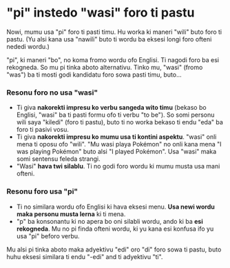 # "pi" instedo "wasi" foro ti pastu

Nowi, mumu usa "pi" foro ti pasti timu. Hu worka ki maneri "wili" buto foro ti pastu. (Yu alsi kana usa "nawili" buto ti wordu ba eksesi longi foro ofteni nededi wordu.)

"pi", ki maneri "bo", no koma fromo wordu ofo Englisi. Ti nagodi foro ba esi rekogneda. So mu pi tinka aboto alternativu. Tinko mu, "wasi" (fromo "was") ba ti mosti godi kandidatu foro sowa pasti timu, buto...


### Resonu foro no usa "wasi"
- Ti giva **nakorekti impresu ko verbu sangeda wito timu** (bekaso bo Englisi, "wasi" ba ti pasti formu ofo ti verbu "to be"). So somi personu wili saya "kiledi" (foro ti pastu), buto ti no worka bekaso ti endu "eda" ba foro ti pasivi vosu.
- Ti giva **nakorekti impresu ko mumu usa ti kontini aspektu**. "wasi" onli mena ti oposu ofo "wili". "Mu wasi playa Pokémon" no onli kana mena "I was playing Pokémon" buto alsi "I played Pokémon". Usa "wasi" maka somi sentensu feleda strangi.
- "Wasi" **hava twi silablu**. Ti no godi foro wordu ki mumu musta usa mani ofteni.

### Resonu foro usa "pi"
- Ti no similara wordu ofo Englisi ki hava eksesi menu. **Usa newi wordu maka personu musta lerna** ki ti mena.
- "p" ba konsonantu ki no apera bo oni silabli wordu, ando ki ba **esi rekogneda**. Mu no pi finda ofteni wordu, ki yu kana esi konfusa ifo yu usa "pi" beforo verbu.

Mu alsi pi tinka aboto maka adyektivu "edi" oro "di" foro sowa ti pastu, buto huhu eksesi similara ti endu "-edi" and ti adyektivu "ti".
